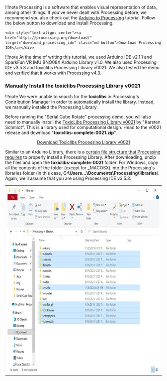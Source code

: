 !!!note
    Processing is a software that enables visual representation of data, among other things. If you've never dealt with Processing before, we recommend you also check out the [Arduino to Processing](https://learn.sparkfun.com/tutorials/connecting-arduino-to-processing) tutorial. Follow the below button to download and install Processing.

    <div style="text-align: center"><a href="https://processing.org/download/" target="download_processing_ide" class="md-button">Download Processing IDE</a></div>

!!!note
    At the time of writing this tutorial, we used Arduino IDE v2.1.1 and SparkFun VR IMU BNO08X Arduino Library v1.0. We also used Processing IDE v3.5.3 and toxiclibs Processing Library v0021. We also tested the demo and verified that it works with Processing v4.3.

### Manually Install the toxiclibs Processing Library v0021

!!!note
    We were unable to search for the **toxiclibs** in Processing's Contribution Manager in order to automatically install the library. Instead, we manually installed the Processing Library.

Before running the "Serial Cube Rotate" processing demo, you will also need to manually install the [ToxicLibs Processing Library v0021](https://github.com/postspectacular/toxiclibs/releases/tag/0021) by "Karsten Schmidt". This is a library used for computational design. Head to the v0021 release and download "**toxiclibs-complete-0021.zip**".

<div style="text-align: center"><a href="https://github.com/postspectacular/toxiclibs/releases/tag/0021" target="download_toxiclibs" class="md-button">Download Toxiclibs Processing Library v0021</a></div>

Similar to an Arduino Library, there is a [certain file structure that Processing requires](https://github.com/processing/processing/wiki/How-to-Install-a-Contributed-Library#manual-install) to properly install a Processing Library. After downloading, unzip the files and open the **toxiclibs-complete-0021** folder. For Windows, copy all the contents of the folder (except for _MACOSX) into the Processing's libraries folder (in this case, **C:\Users\...\Documents\Processing\libraries**). Again, we'll assume that you are using Processing IDE v3.5.3.


<div style="text-align: center;">
  <table>
    <tr style="vertical-align:middle;">
     <td style="text-align: center; vertical-align: middle;"><a href="../assets/img/Manual_Install_Processing_Library_toxiclibs.JPG"><img src="../assets/img/Manual_Install_Processing_Library_toxiclibs.JPG" width="600px" height="600px" alt="Manual Install of the toxiclibs Processing Library"></a></td>
    </tr>
  </table>
</div>
